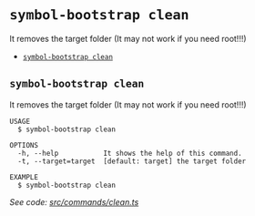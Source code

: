 `symbol-bootstrap clean`
========================

It removes the target folder (It may not work if you need root!!!)

* [`symbol-bootstrap clean`](#symbol-bootstrap-clean)

## `symbol-bootstrap clean`

It removes the target folder (It may not work if you need root!!!)

```
USAGE
  $ symbol-bootstrap clean

OPTIONS
  -h, --help           It shows the help of this command.
  -t, --target=target  [default: target] the target folder

EXAMPLE
  $ symbol-bootstrap clean
```

_See code: [src/commands/clean.ts](https://github.com/nemtech/symbol-bootstrap/blob/v0.1.0/src/commands/clean.ts)_

